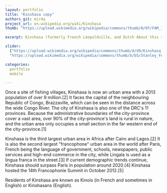 ```yaml
---
layout: portfolio
title: "Kinshasa copy"
authors_git: mir4a
project_url: en.wikipedia.org/wiki/Kinshasa
thumb: "https://upload.wikimedia.org/wikipedia/commons/thumb/0/0f/FAM_18_Round_the_World_1939.jpg/354px-FAM_18_Round_the_World_1939.jpg"

excerpt: Kinshasa (formerly French Léopoldville, and Dutch About this sound Leopoldstad (help·info)) is the capital and the largest city of the Democratic Republic of the Congo. It is located on the Congo River.

slider:
  ["https://upload.wikimedia.org/wikipedia/commons/thumb/d/d9/Kinshasa_Congo.jpg/1024px-Kinshasa_Congo.jpg",
  "https://upload.wikimedia.org/wikipedia/commons/thumb/b/b5/Stanley_Founding_of_Congo_Free_State_186_View_of_Leopoldville_Station_and_Port_1884_The_Baptist_Mission_on_the_summit_of_Leopold_Hill.jpg/1024px-Stanley_Founding_of_Congo_Free_State_186_View_of_Leopoldville_Station_and_Port_1884_The_Baptist_Mission_on_the_summit_of_Leopold_Hill.jpg"]

categories:
  portfolio
  mobile

---
```


Once a site of fishing villages, Kinshasa is now an urban area with a 2013 population of over 9 million.[2] It faces the capital of the neighbouring Republic of Congo, Brazzaville, which can be seen in the distance across the wide Congo River. The city of Kinshasa is also one of the DRC's 11 provinces. Because the administrative boundaries of the city-province cover a vast area, over 90% of the city-province's land is rural in nature, and the urban area only occupies a small section in the far western end of the city-province.[1]

Kinshasa is the third largest urban area in Africa after Cairo and Lagos.[2] It is also the second largest "francophone" urban area in the world after Paris, French being the language of government, schools, newspapers, public services and high-end commerce in the city, while Lingala is used as a lingua franca in the street.[3] If current demographic trends continue, Kinshasa should surpass Paris in population around 2020.[4] Kinshasa hosted the 14th Francophonie Summit in October 2012.[5]

Residents of Kinshasa are known as Kinois (in French and sometimes in English) or Kinshasans (English).
